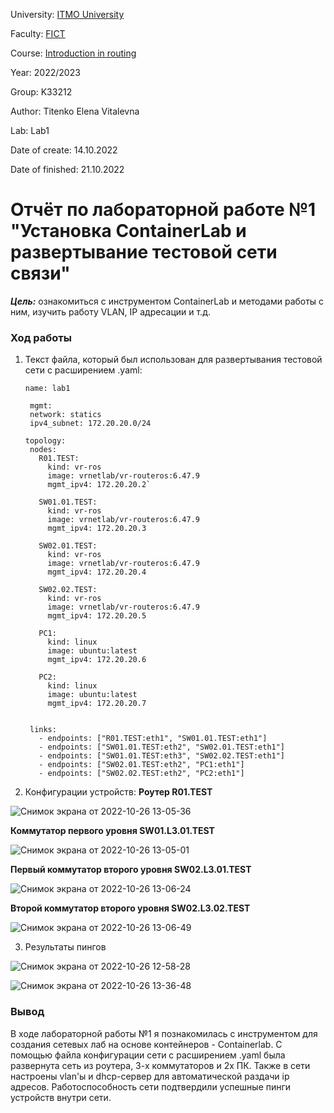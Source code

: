 University: [ITMO University](https://itmo.ru/ru/)

Faculty: [FICT](https://fict.itmo.ru)

Course: [Introduction in routing](https://github.com/itmo-ict-faculty/introduction-in-routing)

Year: 2022/2023

Group: K33212

Author: Titenko Elena Vitalevna

Lab: Lab1

Date of create: 14.10.2022

Date of finished: 21.10.2022

# Отчёт по лабораторной работе №1 "Установка ContainerLab и развертывание тестовой сети связи"

***Цель:*** ознакомиться с инструментом ContainerLab и методами работы с ним, изучить работу VLAN, IP адресации и т.д.

### Ход работы

1. Текст файла, который был использован для развертывания тестовой сети с расширением .yaml:

       name: lab1

        mgmt:
        network: statics
        ipv4_subnet: 172.20.20.0/24

       topology: 
        nodes: 
          R01.TEST:
            kind: vr-ros
            image: vrnetlab/vr-routeros:6.47.9
            mgmt_ipv4: 172.20.20.2`

          SW01.01.TEST:
            kind: vr-ros
            image: vrnetlab/vr-routeros:6.47.9
            mgmt_ipv4: 172.20.20.3

          SW02.01.TEST:
            kind: vr-ros
            image: vrnetlab/vr-routeros:6.47.9
            mgmt_ipv4: 172.20.20.4

          SW02.02.TEST:
            kind: vr-ros
            image: vrnetlab/vr-routeros:6.47.9
            mgmt_ipv4: 172.20.20.5

          PC1:
            kind: linux
            image: ubuntu:latest
            mgmt_ipv4: 172.20.20.6

          PC2:
            kind: linux
            image: ubuntu:latest
            mgmt_ipv4: 172.20.20.7


        links: 
          - endpoints: ["R01.TEST:eth1", "SW01.01.TEST:eth1"]
          - endpoints: ["SW01.01.TEST:eth2", "SW02.01.TEST:eth1"]
          - endpoints: ["SW01.01.TEST:eth3", "SW02.02.TEST:eth1"]
          - endpoints: ["SW02.01.TEST:eth2", "PC1:eth1"]
          - endpoints: ["SW02.02.TEST:eth2", "PC2:eth1"]
    
    
2. Конфигурации устройств:
**Роутер R01.TEST**

![Снимок экрана от 2022-10-26 13-05-36](https://user-images.githubusercontent.com/63160594/198003750-f235cc6f-c7cd-4b8b-9289-d987ae5d5c82.png)


**Коммутатор первого уровня SW01.L3.01.TEST**

![Снимок экрана от 2022-10-26 13-05-01](https://user-images.githubusercontent.com/63160594/198003841-ed9ed2b6-1dde-473e-aea6-052c32de9ec1.png)


**Первый коммутатор второго уровня SW02.L3.01.TEST**

![Снимок экрана от 2022-10-26 13-06-24](https://user-images.githubusercontent.com/63160594/198004007-68f43527-c31e-4bea-b7fa-371a8ffadf32.png)


**Второй коммутатор второго уровня SW02.L3.02.TEST**

![Снимок экрана от 2022-10-26 13-06-49](https://user-images.githubusercontent.com/63160594/198004120-78669251-a72b-4435-a2b9-0304c549f8b6.png)


3. Результаты пингов

![Снимок экрана от 2022-10-26 12-58-28](https://user-images.githubusercontent.com/63160594/198004826-022ec4c4-53c9-4ce4-963d-baf1ed2ff3b9.png)

![Снимок экрана от 2022-10-26 13-36-48](https://user-images.githubusercontent.com/63160594/198005289-6209cf8d-8871-40ae-8ff6-130586a09e66.png)

### Вывод
В ходе лабораторной работы №1 я познакомилась с инструментом для создания сетевых лаб на основе контейнеров - Сontainerlab. С помощью файла конфигурации сети с расширением .yaml была развернута сеть из роутера, 3-х коммутаторов и 2х ПК. Также в сети настроены vlan'ы и dhcp-сервер для автоматической раздачи ip адресов. Работоспособность сети подтвердили успешные пинги устройств внутри сети. 
